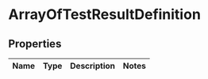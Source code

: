 # ArrayOfTestResultDefinition

## Properties
Name | Type | Description | Notes
------------ | ------------- | ------------- | -------------
